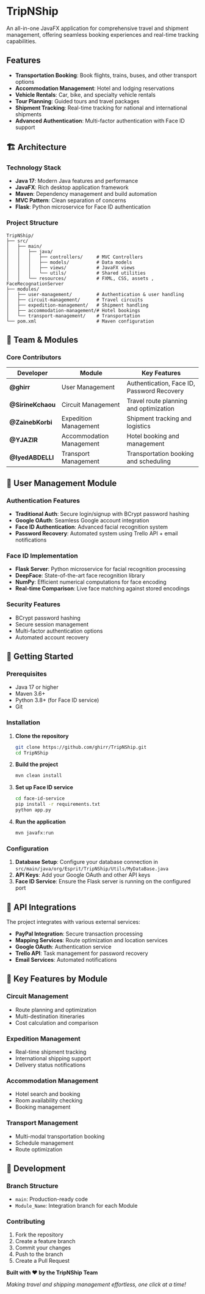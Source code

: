 # TripNShip

An all-in-one JavaFX application for comprehensive travel and shipment management, offering seamless booking experiences and real-time tracking capabilities.

## Features

- **Transportation Booking**: Book flights, trains, buses, and other transport options
- **Accommodation Management**: Hotel and lodging reservations
- **Vehicle Rentals**: Car, bike, and specialty vehicle rentals
- **Tour Planning**: Guided tours and travel packages
- **Shipment Tracking**: Real-time tracking for national and international shipments
- **Advanced Authentication**: Multi-factor authentication with Face ID support

## 🏗️ Architecture

### Technology Stack
- **Java 17**: Modern Java features and performance
- **JavaFX**: Rich desktop application framework
- **Maven**: Dependency management and build automation
- **MVC Pattern**: Clean separation of concerns
- **Flask**: Python microservice for Face ID authentication

### Project Structure
```
TripNShip/
├── src/
│   ├── main/
│   │   ├── java/
│   │   │   ├── controllers/     # MVC Controllers
│   │   │   ├── models/          # Data models
│   │   │   ├── views/           # JavaFX views
│   │   │   └── utils/           # Shared utilities
│   │   └── resources/           # FXML, CSS, assets , FaceRecognationServer
├── modules/
│   ├── user-management/         # Authentication & user handling
│   ├── circuit-management/      # Travel circuits
│   ├── expedition-management/   # Shipment handling
│   ├── accommodation-management/# Hotel bookings
│   └── transport-management/    # Transportation
└── pom.xml                      # Maven configuration
```

## 👥 Team & Modules

### Core Contributors

| Developer | Module | Key Features |
|-----------|---------|--------------|
| **@ghirr** | User Management | Authentication, Face ID, Password Recovery |
| **@SirineKchaou** | Circuit Management | Travel route planning and optimization |
| **@ZainebKorbi** | Expedition Management | Shipment tracking and logistics |
| **@YJAZIR** | Accommodation Management | Hotel booking and management |
| **@IyedABDELLI** | Transport Management | Transportation booking and scheduling |

## 🔐 User Management Module

### Authentication Features
- **Traditional Auth**: Secure login/signup with BCrypt password hashing
- **Google OAuth**: Seamless Google account integration
- **Face ID Authentication**: Advanced facial recognition system
- **Password Recovery**: Automated system using Trello API + email notifications

### Face ID Implementation
- **Flask Server**: Python microservice for facial recognition processing
- **DeepFace**: State-of-the-art face recognition library
- **NumPy**: Efficient numerical computations for face encoding
- **Real-time Comparison**: Live face matching against stored encodings

### Security Features
- BCrypt password hashing
- Secure session management
- Multi-factor authentication options
- Automated account recovery

## 🚀 Getting Started

### Prerequisites
- Java 17 or higher
- Maven 3.6+
- Python 3.8+ (for Face ID service)
- Git

### Installation

1. **Clone the repository**
   ```bash
   git clone https://github.com/ghirr/TripNShip.git
   cd TripNShip
   ```

2. **Build the project**
   ```bash
   mvn clean install
   ```

3. **Set up Face ID service**
   ```bash
   cd face-id-service
   pip install -r requirements.txt
   python app.py
   ```

4. **Run the application**
   ```bash
   mvn javafx:run
   ```

### Configuration

1. **Database Setup**: Configure your database connection in `src/main/java/org/Esprit/TripNShip/Utils/MyDataBase.java`
2. **API Keys**: Add your Google OAuth and other API keys
3. **Face ID Service**: Ensure the Flask server is running on the configured port

## 📱 API Integrations

The project integrates with various external services:
- **PayPal Integration**: Secure transaction processing
- **Mapping Services**: Route optimization and location services
- **Google OAuth**: Authentication service
- **Trello API**: Task management for password recovery
- **Email Services**: Automated notifications

## 🎯 Key Features by Module

### Circuit Management
- Route planning and optimization
- Multi-destination itineraries
- Cost calculation and comparison

### Expedition Management
- Real-time shipment tracking
- International shipping support
- Delivery status notifications

### Accommodation Management
- Hotel search and booking
- Room availability checking
- Booking management

### Transport Management
- Multi-modal transportation booking
- Schedule management
- Route optimization


## 🔧 Development

### Branch Structure
- `main`: Production-ready code
- `Module_Name`: Integration branch for each Module

### Contributing
1. Fork the repository
2. Create a feature branch
3. Commit your changes
4. Push to the branch
5. Create a Pull Request


**Built with ❤️ by the TripNShip Team**

*Making travel and shipping management effortless, one click at a time!*
